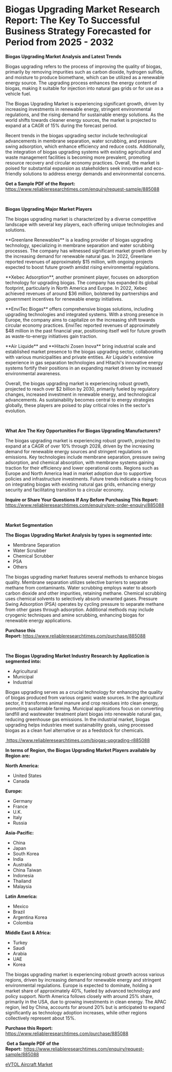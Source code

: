 <p><h1>Biogas Upgrading Market Research Report: The Key To Successful Business Strategy Forecasted for Period from 2025 - 2032</h1></p><p><strong>Biogas Upgrading Market Analysis and Latest Trends</strong></p>
<p><p>Biogas upgrading refers to the process of improving the quality of biogas, primarily by removing impurities such as carbon dioxide, hydrogen sulfide, and moisture to produce biomethane, which can be utilized as a renewable energy source. The upgrading process enhances the energy content of biogas, making it suitable for injection into natural gas grids or for use as a vehicle fuel.</p><p>The Biogas Upgrading Market is experiencing significant growth, driven by increasing investments in renewable energy, stringent environmental regulations, and the rising demand for sustainable energy solutions. As the world shifts towards cleaner energy sources, the market is projected to expand at a CAGR of 15% during the forecast period. </p><p>Recent trends in the biogas upgrading sector include technological advancements in membrane separation, water scrubbing, and pressure swing adsorption, which enhance efficiency and reduce costs. Additionally, the integration of biogas upgrading systems with existing agricultural and waste management facilities is becoming more prevalent, promoting resource recovery and circular economy practices. Overall, the market is poised for substantial expansion as stakeholders seek innovative and eco-friendly solutions to address energy demands and environmental concerns.</p></p>
<p><strong>Get a Sample PDF of the Report:&nbsp;</strong> <a href="https://www.reliableresearchtimes.com/enquiry/request-sample/885088?utm_campaign=2179&utm_medium=2&utm_source=Github&utm_content=ia&utm_term=19022025&utm_id=biogas-upgrading">https://www.reliableresearchtimes.com/enquiry/request-sample/885088</a></p>
<p>&nbsp;</p>
<p><strong>Biogas Upgrading Major Market Players</strong></p>
<p><p>The biogas upgrading market is characterized by a diverse competitive landscape with several key players, each offering unique technologies and solutions.</p><p>**Greenlane Renewables** is a leading provider of biogas upgrading technology, specializing in membrane separation and water scrubbing processes. The company has witnessed significant market growth driven by the increasing demand for renewable natural gas. In 2022, Greenlane reported revenues of approximately $15 million, with ongoing projects expected to boost future growth amidst rising environmental regulations.</p><p>**Xebec Adsorption**, another prominent player, focuses on adsorption technology for upgrading biogas. The company has expanded its global footprint, particularly in North America and Europe. In 2022, Xebec achieved revenues of around $36 million, bolstered by partnerships and government incentives for renewable energy initiatives.</p><p>**EnviTec Biogas** offers comprehensive biogas solutions, including upgrading technologies and integrated systems. With a strong presence in Europe, the company aims to capitalize on the increasing shift towards circular economy practices. EnviTec reported revenues of approximately $48 million in the past financial year, positioning itself well for future growth as waste-to-energy initiatives gain traction.</p><p>**Air Liquide** and **Hitachi Zosen Inova** bring industrial scale and established market presence to the biogas upgrading sector, collaborating with various municipalities and private entities. Air Liquide's extensive experience in gas separation technologies and Hitachi's innovative energy systems fortify their positions in an expanding market driven by increased environmental awareness.</p><p>Overall, the biogas upgrading market is experiencing robust growth, projected to reach over $2 billion by 2030, primarily fueled by regulatory changes, increased investment in renewable energy, and technological advancements. As sustainability becomes central to energy strategies globally, these players are poised to play critical roles in the sector's evolution.</p></p>
<p>&nbsp;</p>
<p><strong>What Are The Key Opportunities For Biogas Upgrading Manufacturers?</strong></p>
<p><p>The biogas upgrading market is experiencing robust growth, projected to expand at a CAGR of over 10% through 2028, driven by the increasing demand for renewable energy sources and stringent regulations on emissions. Key technologies include membrane separation, pressure swing adsorption, and chemical absorption, with membrane systems gaining traction for their efficiency and lower operational costs. Regions such as Europe and North America lead in market adoption due to supportive policies and infrastructure investments. Future trends indicate a rising focus on integrating biogas with existing natural gas grids, enhancing energy security and facilitating transition to a circular economy.</p></p>
<p><strong>Inquire or Share Your Questions If Any Before Purchasing This Report:</strong> <a href="https://www.reliableresearchtimes.com/enquiry/pre-order-enquiry/885088?utm_campaign=2179&utm_medium=2&utm_source=Github&utm_content=ia&utm_term=19022025&utm_id=biogas-upgrading">https://www.reliableresearchtimes.com/enquiry/pre-order-enquiry/885088</a></p>
<p>&nbsp;</p>
<p><strong>Market Segmentation</strong></p>
<p><strong>The Biogas Upgrading Market Analysis by types is segmented into:</strong></p>
<p><ul><li>Membrane Separation</li><li>Water Scrubber</li><li>Chemical Scrubber</li><li>PSA</li><li>Others</li></ul></p>
<p><p>The biogas upgrading market features several methods to enhance biogas quality. Membrane separation utilizes selective barriers to separate methane from contaminants. Water scrubbing employs water to absorb carbon dioxide and other impurities, retaining methane. Chemical scrubbing uses chemical solvents to selectively absorb unwanted gases. Pressure Swing Adsorption (PSA) operates by cycling pressure to separate methane from other gases through adsorption. Additional methods may include cryogenic techniques and amine scrubbing, enhancing biogas for renewable energy applications.</p></p>
<p><strong>Purchase this Report:&nbsp;</strong><a href="https://www.reliableresearchtimes.com/purchase/885088?utm_campaign=2179&utm_medium=2&utm_source=Github&utm_content=ia&utm_term=19022025&utm_id=biogas-upgrading">https://www.reliableresearchtimes.com/purchase/885088</a></p>
<p>&nbsp;</p>
<p><strong>The Biogas Upgrading Market Industry Research by Application is segmented into:</strong></p>
<p><ul><li>Agricultural</li><li>Municipal</li><li>Industrial</li></ul></p>
<p><p>Biogas upgrading serves as a crucial technology for enhancing the quality of biogas produced from various organic waste sources. In the agricultural sector, it transforms animal manure and crop residues into clean energy, promoting sustainable farming. Municipal applications focus on converting landfill and wastewater treatment plant biogas into renewable natural gas, reducing greenhouse gas emissions. In the industrial market, biogas upgrading helps industries meet sustainability goals, using processed biogas as a clean fuel alternative or as a feedstock for chemicals.</p></p>
<p><a href="https://www.reliableresearchtimes.com/biogas-upgrading-r885088?utm_campaign=2179&utm_medium=2&utm_source=Github&utm_content=ia&utm_term=19022025&utm_id=biogas-upgrading">&nbsp;https://www.reliableresearchtimes.com/biogas-upgrading-r885088</a></p>
<p><strong>In terms of Region, the Biogas Upgrading Market Players available by Region are:</strong></p>
<p>
    <p> <strong> North America: </strong>
        <ul>
            <li>United States</li>
            <li>Canada</li>
        </ul>
        </p> 
    <p> <strong> Europe: </strong>
        <ul>
            <li>Germany</li>
            <li>France</li>
            <li>U.K.</li>
            <li>Italy</li>
            <li>Russia</li>
        </ul>
        </p> 
    <p> <strong> Asia-Pacific: </strong>
        <ul>
            <li>China</li>
            <li>Japan</li>
            <li>South Korea</li>
            <li>India</li>
            <li>Australia</li>
            <li>China Taiwan</li>
            <li>Indonesia</li>
            <li>Thailand</li>
            <li>Malaysia</li>
        </ul>
        </p> 
    <p> <strong> Latin America: </strong>
        <ul>
            <li>Mexico</li>
            <li>Brazil</li>
            <li>Argentina Korea</li>
            <li>Colombia</li>
        </ul>
        </p> 
    <p> <strong> Middle East & Africa: </strong>
        <ul>
            <li>Turkey</li>
            <li>Saudi</li>
            <li>Arabia</li>
            <li>UAE</li>
            <li>Korea</li>
        </ul>
    </p>
    </p>
<p><p>The biogas upgrading market is experiencing robust growth across various regions, driven by increasing demand for renewable energy and stringent environmental regulations. Europe is expected to dominate, holding a market share of approximately 40%, fueled by advanced technology and policy support. North America follows closely with around 25% share, primarily in the USA, due to growing investments in clean energy. The APAC region, led by China, accounts for around 20% but is anticipated to expand significantly as technology adoption increases, while other regions collectively represent about 15%.</p></p>
<p><strong>Purchase this Report: </strong><a href="https://www.reliableresearchtimes.com/purchase/885088?utm_campaign=2179&utm_medium=2&utm_source=Github&utm_content=ia&utm_term=19022025&utm_id=biogas-upgrading">https://www.reliableresearchtimes.com/purchase/885088</a></p>
<p>&nbsp;<strong>Get a Sample PDF of the Report:&nbsp;&nbsp;</strong><a href="https://www.reliableresearchtimes.com/enquiry/request-sample/885088?utm_campaign=2179&utm_medium=2&utm_source=Github&utm_content=ia&utm_term=19022025&utm_id=biogas-upgrading">https://www.reliableresearchtimes.com/enquiry/request-sample/885088</a></p>
<p><strong></strong></p>
<p><p><a href="https://github.com/gerdabatiskzv9/Market-Research-Report-List-1/blob/main/evtol-aircraft-market.md?utm_campaign=2179&utm_medium=2&utm_source=Github&utm_content=ia&utm_term=19022025&utm_id=biogas-upgrading">eVTOL Aircraft Market</a></p></p>